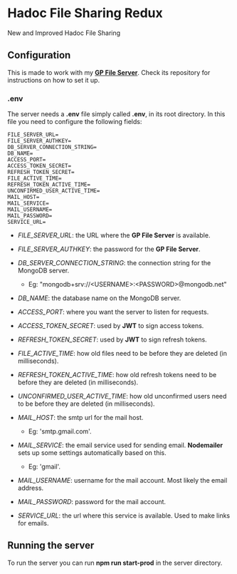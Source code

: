 # Hadoc File Sharing Redux
New and Improved Hadoc File Sharing

## Configuration
This is made to work with my [**GP File Server**](https://github.com/lucaryholt/gp_file_server).
Check its repository for instructions on how to set it up.

### .env
The server needs a **.env** file simply called **.env**, in its root directory.
In this file you need to configure the following fields:
```
FILE_SERVER_URL=
FILE_SERVER_AUTHKEY=
DB_SERVER_CONNECTION_STRING=
DB_NAME=
ACCESS_PORT=
ACCESS_TOKEN_SECRET=
REFRESH_TOKEN_SECRET=
FILE_ACTIVE_TIME=
REFRESH_TOKEN_ACTIVE_TIME=
UNCONFIRMED_USER_ACTIVE_TIME=
MAIL_HOST=
MAIL_SERVICE=
MAIL_USERNAME=
MAIL_PASSWORD=
SERVICE_URL=
```

 - *FILE_SERVER_URL*: the URL where the **GP File Server** is available.

 - *FILE_SERVER_AUTHKEY*: the password for the **GP File Server**.

 - *DB_SERVER_CONNECTION_STRING*: the connection string for the MongoDB server.
   - Eg: "mongodb+srv://\<USERNAME>:\<PASSWORD>@mongodb.net"

 - *DB_NAME*: the database name on the MongoDB server.
 
 - *ACCESS_PORT*: where you want the server to listen for requests.
 
 - *ACCESS_TOKEN_SECRET*: used by **JWT** to sign access tokens.
 
 - *REFRESH_TOKEN_SECRET*: used by **JWT** to sign refresh tokens.
 
 - *FILE_ACTIVE_TIME*: how old files need to be before they are deleted (in milliseconds).
 
 - *REFRESH_TOKEN_ACTIVE_TIME*: how old refresh tokens need to be before they are deleted (in milliseconds).
 
 - *UNCONFIRMED_USER_ACTIVE_TIME*: how old unconfirmed users need to be before they are deleted (in milliseconds).
 
 - *MAIL_HOST*: the smtp url for the mail host. 
   - Eg: 'smtp.gmail.com'.
   
 - *MAIL_SERVICE*: the email service used for sending email. **Nodemailer** sets up some settings automatically based on this.
   - Eg: 'gmail'.
   
 - *MAIL_USERNAME*: username for the mail account. Most likely the email address.
 
 - *MAIL_PASSWORD*: password for the mail account.
 
 - *SERVICE_URL*: the url where this service is available. Used to make links for emails.
 
## Running the server
To run the server you can run **npm run start-prod** in the server directory. 
